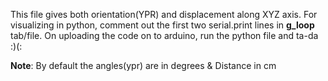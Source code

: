 This file gives both orientation(YPR) and displacement along XYZ axis. For visualizing in python, comment out the first two serial.print lines in **g_loop** tab/file.
On uploading the code on to arduino, run the python file and ta-da :)(:

**Note**: By default the angles(ypr) are in degrees & Distance in cm
